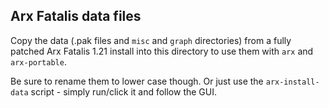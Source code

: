 
## Arx Fatalis data files

Copy the data (.pak files and `misc` and `graph` directories) from a fully patched Arx Fatalis 1.21 install into this directory to use them with `arx` and `arx-portable`.

Be sure to rename them to lower case though.
Or just use the `arx-install-data` script - simply run/click it and follow the GUI.
